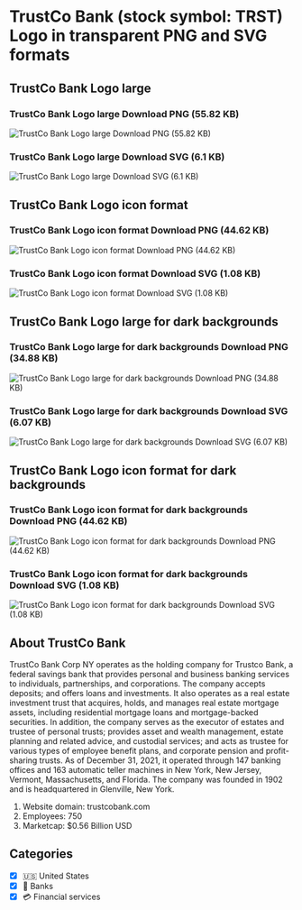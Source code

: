# TrustCo Bank (stock symbol: TRST) Logo in transparent PNG and SVG formats

## TrustCo Bank Logo large

### TrustCo Bank Logo large Download PNG (55.82 KB)

![TrustCo Bank Logo large Download PNG (55.82 KB)](/img/orig/TRST_BIG-017d37fe.png)

### TrustCo Bank Logo large Download SVG (6.1 KB)

![TrustCo Bank Logo large Download SVG (6.1 KB)](/img/orig/TRST_BIG-bb5f86d6.svg)

## TrustCo Bank Logo icon format

### TrustCo Bank Logo icon format Download PNG (44.62 KB)

![TrustCo Bank Logo icon format Download PNG (44.62 KB)](/img/orig/TRST-3a7b7425.png)

### TrustCo Bank Logo icon format Download SVG (1.08 KB)

![TrustCo Bank Logo icon format Download SVG (1.08 KB)](/img/orig/TRST-0fab05af.svg)

## TrustCo Bank Logo large for dark backgrounds

### TrustCo Bank Logo large for dark backgrounds Download PNG (34.88 KB)

![TrustCo Bank Logo large for dark backgrounds Download PNG (34.88 KB)](/img/orig/TRST_BIG.D-04b245aa.png)

### TrustCo Bank Logo large for dark backgrounds Download SVG (6.07 KB)

![TrustCo Bank Logo large for dark backgrounds Download SVG (6.07 KB)](/img/orig/TRST_BIG.D-38d4eec7.svg)

## TrustCo Bank Logo icon format for dark backgrounds

### TrustCo Bank Logo icon format for dark backgrounds Download PNG (44.62 KB)

![TrustCo Bank Logo icon format for dark backgrounds Download PNG (44.62 KB)](/img/orig/TRST.D-ee540b80.png)

### TrustCo Bank Logo icon format for dark backgrounds Download SVG (1.08 KB)

![TrustCo Bank Logo icon format for dark backgrounds Download SVG (1.08 KB)](/img/orig/TRST.D-5f720a51.svg)

## About TrustCo Bank

TrustCo Bank Corp NY operates as the holding company for Trustco Bank, a federal savings bank that provides personal and business banking services to individuals, partnerships, and corporations. The company accepts deposits; and offers loans and investments. It also operates as a real estate investment trust that acquires, holds, and manages real estate mortgage assets, including residential mortgage loans and mortgage-backed securities. In addition, the company serves as the executor of estates and trustee of personal trusts; provides asset and wealth management, estate planning and related advice, and custodial services; and acts as trustee for various types of employee benefit plans, and corporate pension and profit-sharing trusts. As of December 31, 2021, it operated through 147 banking offices and 163 automatic teller machines in New York, New Jersey, Vermont, Massachusetts, and Florida. The company was founded in 1902 and is headquartered in Glenville, New York.

1. Website domain: trustcobank.com
2. Employees: 750
3. Marketcap: $0.56 Billion USD


## Categories
- [x] 🇺🇸 United States
- [x] 🏦 Banks
- [x] 💳 Financial services
